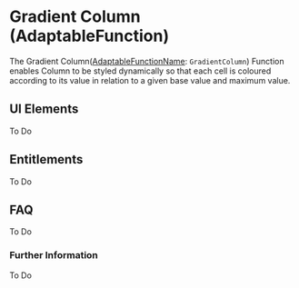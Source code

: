 # Gradient Column (AdaptableFunction)

The Gradient Column([AdaptableFunctionName](https://api.adaptabletools.com/modules/_src_predefinedconfig_common_types_.html#adaptablefunctionname): `GradientColumn`) Function enables Column to be styled dynamically so that each cell is coloured according to its value in relation to a given base value and maximum value.

## UI Elements
To Do

## Entitlements
To Do

## FAQ

To Do

### Further Information

To Do

